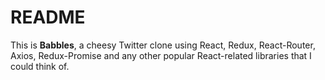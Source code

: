 # README

This is **Babbles**, a cheesy Twitter clone using React, Redux, React-Router, Axios, Redux-Promise and any other
popular React-related libraries that I could think of.
